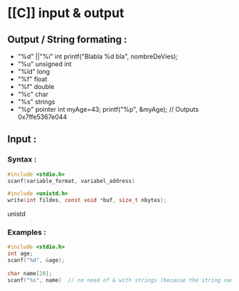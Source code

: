 # [[C]] input & output
## Output / String formating :
- "%d" ||"%i" 	int	printf("Blabla %d bla", nombreDeVies);
- "%u"	unsigned int
- "%ld"	long
- "%f"	float
- "%f"	double
- "%c"	char
- "%s"	strings
- "%p"	pointer		int myAge=43; printf("%p", &myAge);  // Outputs 0x7ffe5367e044

## Input :
### Syntax :
```C
#include <stdio.h>
scanf(variable_format, variabel_address)
```
```C
#include <unistd.h>
write(int fildes, const void *buf, size_t nbytes);
```
unistd
### Examples :
```C
#include <stdio.h>
int age; 
scanf("%d", &age);  
	
char name[20]; 
scanf("%s", name)  // no need of & with strings (because the string name is a pointer to the first character)
```
